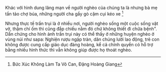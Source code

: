 Khác với hình dung lãng mạn về người nghèo của chúng ta là nhưng bà mẹ tần tảo chợ búa, những người cha gầy gò cặm cụi kéo xe [^1]

Nhưng thực tế trần trụi là ở nhiều nơi, người nghèo sống một cuộc sống vật vờ, thậm chí ốm thì cũng đắp chiếu nằm đó chứ không thiết đi chữa bệnh". Dẫn chứng cho hình ảnh trần trụi này có thể thấy ở những huyện nghèo ở vùng núi như sapa: Nghiện rượu ngập tràn, dân chúng lười lao động, trẻ con không được cung cấp giáo dục đàng hoàng, kể cả chính quyền có hỗ trợ bằng nhiều hình thức thì vẫn không giúp được họ thoát nghèo.

[^1]: Bức Xúc Không Làm Ta Vô Can, Đặng Hoàng Giang